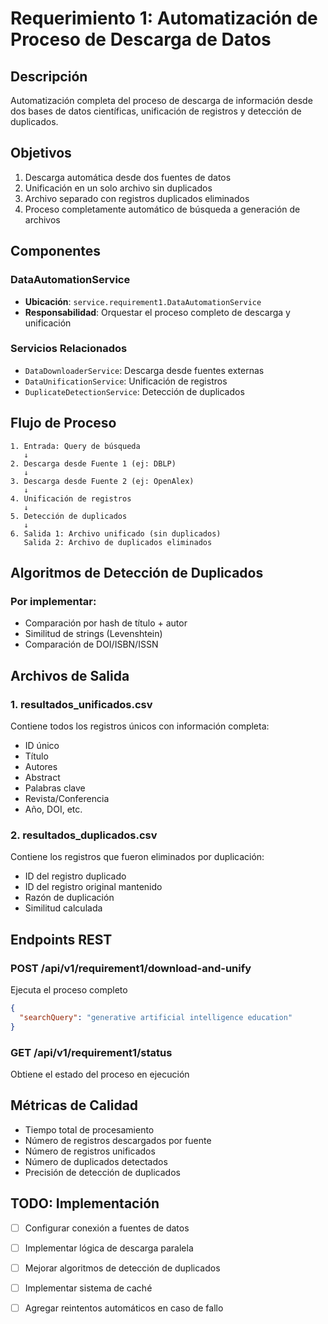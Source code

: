 # Requerimiento 1: Automatización de Proceso de Descarga de Datos

## Descripción
Automatización completa del proceso de descarga de información desde dos bases de datos científicas, unificación de registros y detección de duplicados.

## Objetivos
1. Descarga automática desde dos fuentes de datos
2. Unificación en un solo archivo sin duplicados
3. Archivo separado con registros duplicados eliminados
4. Proceso completamente automático de búsqueda a generación de archivos

## Componentes

### DataAutomationService
- **Ubicación**: `service.requirement1.DataAutomationService`
- **Responsabilidad**: Orquestar el proceso completo de descarga y unificación

### Servicios Relacionados
- `DataDownloaderService`: Descarga desde fuentes externas
- `DataUnificationService`: Unificación de registros
- `DuplicateDetectionService`: Detección de duplicados

## Flujo de Proceso

```
1. Entrada: Query de búsqueda
   ↓
2. Descarga desde Fuente 1 (ej: DBLP)
   ↓
3. Descarga desde Fuente 2 (ej: OpenAlex)
   ↓
4. Unificación de registros
   ↓
5. Detección de duplicados
   ↓
6. Salida 1: Archivo unificado (sin duplicados)
   Salida 2: Archivo de duplicados eliminados
```

## Algoritmos de Detección de Duplicados

### Por implementar:
- Comparación por hash de título + autor
- Similitud de strings (Levenshtein)
- Comparación de DOI/ISBN/ISSN

## Archivos de Salida

### 1. resultados_unificados.csv
Contiene todos los registros únicos con información completa:
- ID único
- Título
- Autores
- Abstract
- Palabras clave
- Revista/Conferencia
- Año, DOI, etc.

### 2. resultados_duplicados.csv
Contiene los registros que fueron eliminados por duplicación:
- ID del registro duplicado
- ID del registro original mantenido
- Razón de duplicación
- Similitud calculada

## Endpoints REST

### POST /api/v1/requirement1/download-and-unify
Ejecuta el proceso completo
```json
{
  "searchQuery": "generative artificial intelligence education"
}
```

### GET /api/v1/requirement1/status
Obtiene el estado del proceso en ejecución

## Métricas de Calidad
- Tiempo total de procesamiento
- Número de registros descargados por fuente
- Número de registros unificados
- Número de duplicados detectados
- Precisión de detección de duplicados

## TODO: Implementación
- [ ] Configurar conexión a fuentes de datos
- [ ] Implementar lógica de descarga paralela
- [ ] Mejorar algoritmos de detección de duplicados
- [ ] Implementar sistema de caché
- [ ] Agregar reintentos automáticos en caso de fallo

